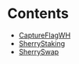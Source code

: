 

# Contents
- [CaptureFlagWH](CaptureFlagWH.sol/contract.CaptureFlagWH.md)
- [SherryStaking](SherryStaking.sol/contract.SherryStaking.md)
- [SherrySwap](SherrySwap.sol/contract.SherrySwap.md)
